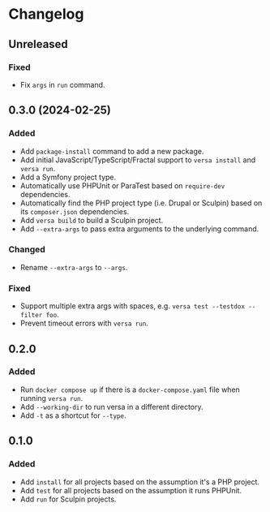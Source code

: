 # Changelog

## Unreleased

### Fixed

- Fix `args` in `run` command.

## 0.3.0 (2024-02-25)

### Added

- Add `package-install` command to add a new package.
- Add initial JavaScript/TypeScript/Fractal support to `versa install` and `versa run`.
- Add a Symfony project type.
- Automatically use PHPUnit or ParaTest based on `require-dev` dependencies.
- Automatically find the PHP project type (i.e. Drupal or Sculpin) based on its `composer.json` dependencies.
- Add `versa build` to build a Sculpin project.
- Add `--extra-args` to pass extra arguments to the underlying command.

### Changed

- Rename `--extra-args` to `--args`.

### Fixed

- Support multiple extra args with spaces, e.g. `versa test --testdox --filter foo`.
- Prevent timeout errors with `versa run`.

## 0.2.0

### Added

- Run `docker compose up` if there is a `docker-compose.yaml` file when running `versa run`.
- Add `--working-dir` to run versa in a different directory.
- Add `-t` as a shortcut for `--type`.

## 0.1.0

### Added

- Add `install` for all projects based on the assumption it's a PHP project.
- Add `test` for all projects based on the assumption it runs PHPUnit.
- Add `run` for Sculpin projects.
